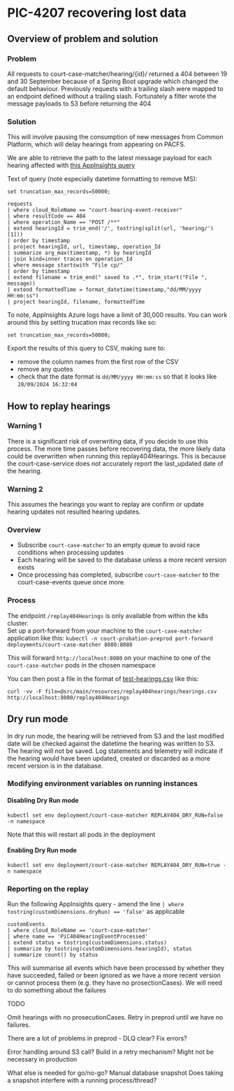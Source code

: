 # PIC-4207 recovering lost data

## Overview of problem and solution

### Problem
All requests to court-case-matcher/hearing/{id}/ returned a 404 between 19 and 30 September because of a Spring Boot upgrade which changed the
default behaviour. Previously requests with a trailing slash were mapped to an endpoint defined without a trailing slash.
Fortunately a filter wrote the message payloads to S3 before returning the 404

### Solution

This will involve pausing the consumption of new messages from Common Platform, which will delay hearings from appearing on PACFS.

We are able to retrieve the path to the latest message payload for each hearing affected with [this AppInsights query](https://portal.azure.com#@747381f4-e81f-4a43-bf68-ced6a1e14edf/blade/Microsoft_OperationsManagementSuite_Workspace/Logs.ReactView/resourceId/%2Fsubscriptions%2Fa5ddf257-3b21-4ba9-a28c-ab30f751b383%2FresourceGroups%2Fnomisapi-prod-rg%2Fproviders%2Fmicrosoft.insights%2Fcomponents%2Fnomisapi-prod/source/LogsBlade.AnalyticsShareLinkToQuery/q/H4sIAAAAAAAAA3WSwU7DMAyG7zyF1cvaqVuH4ITUExKCwwYCbghVWWO2QJMUx90G4uFxu60bCHJK7N%252Bf7b8lfG8wcDj5gvUSCaGsfKOLe1%252FhTFmEPIeo9A3xaImKjFuMcIWOR4QlmhVS1BcShqbiS6%252B7ovPJeZ%252FxNZJi413RI%252B9uHx4hGw7bctwwOg07%252Fo2GHJiMLSQYD7JBCuwDt6k41JXhuKEqhcFOng2Sp9PnJBGOJ40E8w9gY2UlZWsJ1uRfseQDPYWuvtekR%252BPdaKkIjbWi%252FURQtCis2sRH2mHSNuhhIn%252F1xsGbcTo3zkl%252FJlViAO9%252Bc7deCCmoBYLwiMPa8BKiK1OJ73UW%252FbfEzqEX0bnOwYNBEQS1Qi0ewXgYpdtEB4%252B3XIntenYm7VGerGJG%252FWg63vZdaMXYNj5aOdI6m06zDzlwfX1h7UUI0RGJ%252FHrW2LkMnbf3wnWPODn8F71gjrxGdBCfwngMZxM5yd%252BfaL9p%252BnPQbzC2%252BbmtAgAA/timespan/2024-09-19T05%3A57%3A05.000Z%2F2024-09-30T22%3A57%3A05.000Z)

Text of query (note especially datetime formatting to remove MS):
```
set truncation_max_records=50000;

requests
| where cloud_RoleName == "court-hearing-event-receiver"
| where resultCode == 404
| where operation_Name == "POST /**"
| extend hearingId = trim_end('/', tostring(split(url, 'hearing/')[1]))
| order by timestamp
| project hearingId, url, timestamp, operation_Id
| summarize arg_max(timestamp, *) by hearingId
| join kind=inner traces on operation_Id
| where message startswith "File cp/"
| order by timestamp
| extend filename = trim_end(" saved to .*", trim_start("File ", message))
| extend formattedTime = format_datetime(timestamp,"dd/MM/yyyy HH:mm:ss")
| project hearingId, filename, formattedTime

```

To note, AppInsights Azure logs have a limit of 30,000 results. You can work around this by setting trucation max records like so:

`set truncation_max_records=50000;`

Export the results of this query to CSV, making sure to:
- remove the column names from the first row of the CSV
- remove any quotes
- check that the date format is `dd/MM/yyyy HH:mm:ss` so that it looks like `28/09/2024 16:32:04`

## How to replay hearings

### Warning 1

There is a significant risk of overwriting data, if you decide to use this process. The more time passes before recovering data, the more likely data could be overwritten when running this replay404Hearings.
This is because the court-case-service does not accurately report the last_updated date of the hearing.

### Warning 2

This assumes the hearings you want to replay are confirm or update hearing updates not resulted hearing updates.

### Overview

- Subscribe `court-case-matcher` to an empty queue to avoid race conditions when processing updates
- Each hearing will be saved to the database unless a more recent version exists
- Once processing has completed, subscribe `court-case-matcher` to the court-case-events queue once more.

### Process

The endpoint `/replay404Hearings` is only available from within the k8s cluster.  
Set up a port-forward from your machine to the `court-case-matcher` application like this: 
`kubectl -n court-probation-preprod port-forward deployments/court-case-matcher 8080:8080`

This will forward `http://localhost:8080` on your machine to one of the `court-case-matcher` pods in the chosen namespace

You can then post a file in the format of [test-hearings.csv](src/test/resources/replay404hearings/test-hearings.csv) like this:

`curl -vv -F file=@src/main/resources/replay404hearings/hearings.csv http://localhost:8080/replay404Hearings`
 
## Dry run mode

In dry run mode, the hearing will be retrieved from S3 and the last modified date will be checked against the datetime the hearing was written to S3. The hearing will not be saved.
Log statements and telemetry will indicate if the hearing would have been updated, created or discarded as a more recent version is in the database.

### Modifying environment variables on running instances

#### Disabling Dry Run mode

```
kubectl set env deployment/court-case-matcher REPLAY404_DRY_RUN=false -n namespace
```

Note that this will restart all pods in the deployment

#### Enabling Dry Run mode

```
kubectl set env deployment/court-case-matcher REPLAY404_DRY_RUN=true -n namespace
```

### Reporting on the replay

Run the following AppInsights query - amend the line `| where tostring(customDimensions.dryRun) == 'false'` as applicable

```
customEvents
| where cloud_RoleName == 'court-case-matcher'
| where name == 'PiC404HearingEventProcessed'
| extend status = tostring(customDimensions.status)
| summarize by tostring(customDimensions.hearingId), status
| summarize count() by status
```

This will summarise all events which have been processed by whether they have succeeded, failed or been ignored as we have a more recent version or cannot process them (e.g. they have no prosectionCases). We will need to do something about the failures

TODO

Omit hearings with no prosecutionCases. Retry in preprod until we have no failures.

There are a lot of problems in preprod - DLQ clear? Fix errors?

Error handling around S3 call?
Build in a retry mechanism? Might not be necessary in production

What else is needed for go/no-go?
Manual database snapshot
Does taking a snapshot interfere with a running process/thread?
